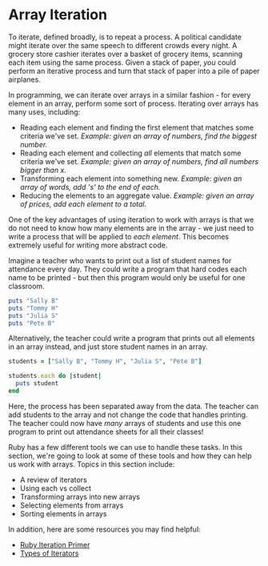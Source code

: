 # Array Iteration

To iterate, defined broadly, is to repeat a process.
A political candidate might iterate over the same speech to
different crowds every night. A grocery store cashier 
iterates over a basket of grocery items, scanning each
item using the same process. Given a stack of paper, _you_
could perform an iterative process and turn that stack of
paper into a pile of paper airplanes.

In programming, we can iterate over arrays in a similar 
fashion - for every element in an array, perform some sort
of process. Iterating over arrays has many uses, including:

* Reading each element and finding the first element that matches
  some criteria we've set. _Example: given an array of
  numbers, find the biggest number._
* Reading each element and collecting _all_ elements that match
  some criteria we've set. _Example: given an array of
  numbers, find all numbers bigger than x._
* Transforming each element into something new. _Example: given
  an array of words, add 's' to the end of each._
* Reducing the elements to an aggregate value. _Example: given
  an array of prices, add each element to a total._

One of the key advantages of using iteration to work with arrays
is that we do not need to know how many elements are in the array -
we just need to write a process that will be applied to _each element_.
This becomes extremely useful for writing more abstract code. 

Imagine a teacher who wants to print out a list of student names for
attendance every day. They could write a program that hard codes each name 
to be printed - but then this program would only be useful for one
classroom. 

```ruby
puts "Sally B"
puts "Tommy H"
puts "Julia S"
puts "Pete B"
```

Alternatively, the teacher could write a program that prints
out all elements in an array instead, and just store student names in an
array. 

```ruby
students = ["Sally B", "Tommy H", "Julia S", "Pete B"]

students.each do |student|
  puts student
end
```

Here, the process has been separated away from the data. The teacher can add
students to the array and not change the code that handles printing. The
teacher could now have _many_ arrays of students and use this one program
to print out attendance sheets for all their classes!

Ruby has a few different tools we can use to handle these
tasks. In this section, we're going to look at some of these tools
and how they can help us work with arrays. Topics in this section include:

* A review of iterators
* Using each vs collect
* Transforming arrays into new arrays
* Selecting elements from arrays
* Sorting elements in arrays

In addition, here are some resources you may find helpful:

* [Ruby Iteration Primer](https://rubymonk.com/learning/books/1-ruby-primer/chapters/1-arrays/lessons/3-arrays-iteration)
* [Types of Iterators](https://www.geeksforgeeks.org/ruby-types-of-iterators/)
